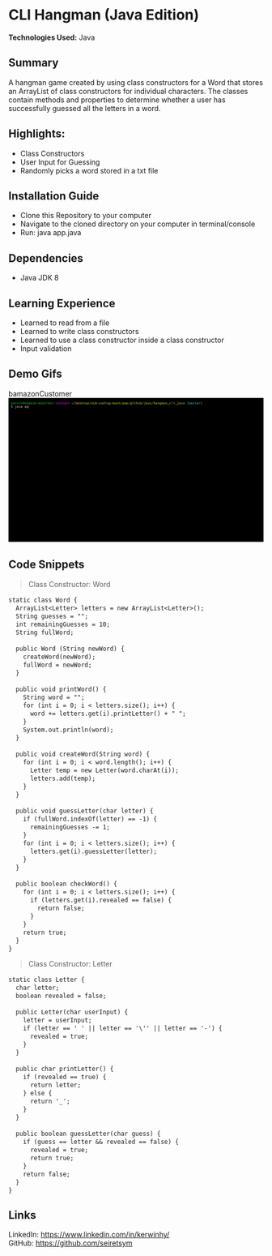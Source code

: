 # CLI Hangman (Java Edition)
**Technologies Used:** Java

## Summary
A hangman game created by using class constructors for a Word that stores an ArrayList of class constructors for individual characters. The classes contain methods and properties to determine whether a user has successfully guessed all the letters in a word.

## Highlights:
- Class Constructors
- User Input for Guessing
- Randomly picks a word stored in a txt file

## Installation Guide
- Clone this Repository to your computer
- Navigate to the cloned directory on your computer in terminal/console
- Run: java app.java

## Dependencies
- Java JDK 8

## Learning Experience
- Learned to read from a file
- Learned to write class constructors
- Learned to use a class constructor inside a class constructor
- Input validation

## Demo Gifs
bamazonCustomer<br>
![Hangman CLI Demo](demo/demo.gif)

## Code Snippets
>Class Constructor: Word
```
static class Word {
  ArrayList<Letter> letters = new ArrayList<Letter>();
  String guesses = "";
  int remainingGuesses = 10;
  String fullWord;

  public Word (String newWord) {
    createWord(newWord);
    fullWord = newWord;
  }

  public void printWord() {
    String word = "";
    for (int i = 0; i < letters.size(); i++) {
      word += letters.get(i).printLetter() + " ";
    }
    System.out.println(word);
  }

  public void createWord(String word) {
    for (int i = 0; i < word.length(); i++) {
      Letter temp = new Letter(word.charAt(i));
      letters.add(temp);
    }
  }

  public void guessLetter(char letter) {
    if (fullWord.indexOf(letter) == -1) {
      remainingGuesses -= 1;
    }
    for (int i = 0; i < letters.size(); i++) {
      letters.get(i).guessLetter(letter);
    }
  }

  public boolean checkWord() {
    for (int i = 0; i < letters.size(); i++) {
      if (letters.get(i).revealed == false) {
        return false;
      }
    }
    return true;
  }
}
```

>Class Constructor: Letter
```
static class Letter {
  char letter;
  boolean revealed = false;

  public Letter(char userInput) {
    letter = userInput;
    if (letter == ' ' || letter == '\'' || letter == '-') {
      revealed = true;
    }
  }

  public char printLetter() {
    if (revealed == true) {
      return letter;
    } else {
      return '_';
    }
  }

  public boolean guessLetter(char guess) {
    if (guess == letter && revealed == false) {
      revealed = true;
      return true;
    }
    return false;
  }
}
```

## Links
LinkedIn: https://www.linkedin.com/in/kerwinhy/<br>
GitHub: https://github.com/seiretsym<br>
